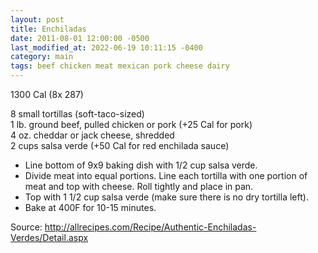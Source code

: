 ```yaml
---
layout: post
title: Enchiladas
date: 2011-08-01 12:00:00 -0500
last_modified_at: 2022-06-19 10:11:15 -0400
category: main
tags: beef chicken meat mexican pork cheese dairy
---
```

1300 Cal (8x 287)
  
8 small tortillas (soft-taco-sized)  
1 lb. ground beef, pulled chicken or pork (+25 Cal for pork)  
4 oz. cheddar or jack cheese, shredded  
2 cups salsa verde (+50 Cal for red enchilada sauce)  

* Line bottom of 9x9 baking dish with 1/2 cup salsa verde.
* Divide meat into equal portions. Line each tortilla with one portion of meat and top with cheese. Roll tightly and place in pan.
* Top with 1 1/2 cup salsa verde (make sure there is no dry tortilla left).
* Bake at 400F for 10-15 minutes.

Source: <http://allrecipes.com/Recipe/Authentic-Enchiladas-Verdes/Detail.aspx>
